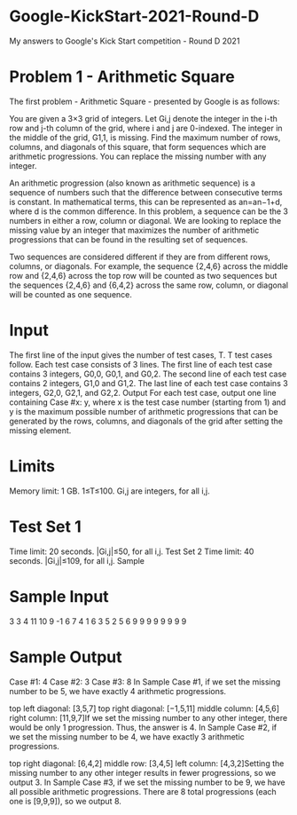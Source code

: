 # Google-KickStart-2021-Round-D
My answers to Google's Kick Start competition - Round D 2021
# Problem 1 - Arithmetic Square
The first problem - Arithmetic Square - presented by Google is as follows:

You are given a 3×3 grid of integers. Let Gi,j denote the integer in the i-th row and j-th column of the grid, where i and j are 0-indexed. The integer in the middle of the grid, G1,1, is missing. Find the maximum number of rows, columns, and diagonals of this square, that form sequences which are arithmetic progressions. You can replace the missing number with any integer.

An arithmetic progression (also known as arithmetic sequence) is a sequence of numbers such that the difference between consecutive terms is constant. In mathematical terms, this can be represented as an=an−1+d, where d is the common difference. In this problem, a sequence can be the 3 numbers in either a row, column or diagonal. We are looking to replace the missing value by an integer that maximizes the number of arithmetic progressions that can be found in the resulting set of sequences.

Two sequences are considered different if they are from different rows, columns, or diagonals. For example, the sequence {2,4,6} across the middle row and {2,4,6} across the top row will be counted as two sequences but the sequences {2,4,6} and {6,4,2} across the same row, column, or diagonal will be counted as one sequence.

# Input
The first line of the input gives the number of test cases, T. T test cases follow.
Each test case consists of 3 lines.
The first line of each test case contains 3 integers, G0,0, G0,1, and G0,2.
The second line of each test case contains 2 integers, G1,0 and G1,2.
The last line of each test case contains 3 integers, G2,0, G2,1, and G2,2.
Output
For each test case, output one line containing Case #x: y, where x is the test case number (starting from 1) and y is the maximum possible number of arithmetic progressions that can be generated by the rows, columns, and diagonals of the grid after setting the missing element.

# Limits
Memory limit: 1 GB.
1≤T≤100.
Gi,j are integers, for all i,j.

# Test Set 1
Time limit: 20 seconds.
|Gi,j|≤50, for all i,j.
Test Set 2
Time limit: 40 seconds.
|Gi,j|≤109, for all i,j.
Sample
# Sample Input
3
3 4 11
10 9
-1 6 7
4 1 6
3 5
2 5 6
9 9 9
9 9
9 9 9
# Sample Output
Case #1: 4
Case #2: 3
Case #3: 8
In Sample Case #1, if we set the missing number to be 5, we have exactly 4 arithmetic progressions.

top left diagonal: [3,5,7]
top right diagonal: [−1,5,11]
middle column: [4,5,6]
right column: [11,9,7]If we set the missing number to any other integer, there would be only 1 progression. Thus, the answer is 4.
In Sample Case #2, if we set the missing number to be 4, we have exactly 3 arithmetic progressions.

top right diagonal: [6,4,2]
middle row: [3,4,5]
left column: [4,3,2]Setting the missing number to any other integer results in fewer progressions, so we output 3.
In Sample Case #3, if we set the missing number to be 9, we have all possible arithmetic progressions. There are 8 total progressions (each one is [9,9,9]), so we output 8.
